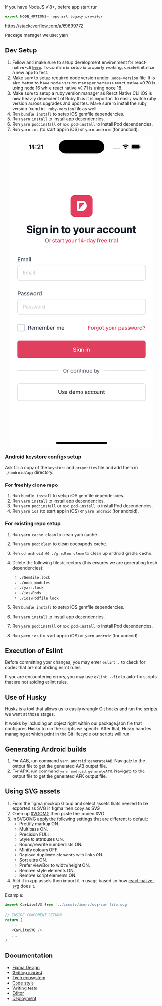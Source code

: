 If you have NodeJS v18+, before app start run

```js
export NODE_OPTIONS=--openssl-legacy-provider
```

https://stackoverflow.com/a/69699772

Package manager we use: yarn

## Dev Setup

1. Follow and make sure to setup development environment for react-native-cli [here](https://reactnative.dev/docs/0.70/environment-setup). To confirm is setup is properly working, create/initialize a new app to test.
2. Make sure to setup required node version under `.node-version` file. It is also better to have node version manager because react native v0.70 is using node 16 while react native v0.71 is using node 18.
3. Make sure to setup a ruby version manager as React Native CLI iOS is now heavily dependent of Ruby,thus it is important to easily switch ruby version across upgrades and updates. Make sure to install the ruby version found in `.ruby-version` file as well.
4. Run `bundle install` to setup iOS gemfile dependencies.
5. Run `yarn install` to install app dependencies.
6. Run `yarn pod:install` or `npx pod-install` to install Pod dependencies.
7. Run `yarn ios` (to start app in iOS) or `yarn android` (for android).

<div align="center">
    <img src="./docs/img/signin-demo.png"  align="center" />
</div>

### Android keystore configs setup
Ask for a copy of the `keystore` and `properties` file and add them in `./android/app` directory.

### For freshly clone repo

1. Run `bundle install` to setup iOS gemfile dependencies.
2. Run `yarn install` to install app dependencies.
3. Run `yarn pod:install` or `npx pod-install` to install Pod dependencies.
4. Run `yarn ios` (to start app in iOS) or `yarn android` (for android).

### For existing repo setup
1. Run `yarn cache clean` to clean yarn cache.
2. Run `yarn pod:clean` to clean cocoapods cache.
3. Run `cd android && ./gradlew clean` to clean up android gradle cache.
4. Delete the following files/directory (this ensures we are generating fresh dependencies):
   - `./Gemfile.lock`
   - `./node_modules`
   - `./yarn.lock`
   - `./ios/Pods`
   - `./ios/Podfile.lock`

5. Run `bundle install` to setup iOS gemfile dependencies.
6. Run `yarn install` to install app dependencies.
7. Run `yarn pod:install` or `npx pod-install` to install Pod dependencies.
8. Run `yarn ios` (to start app in iOS) or `yarn android` (for android).
## Execution of Eslint 

Before committing your changes, you may enter `eslint .` to check for codes that are not abiding eslint rules. 

If you are encountering errors, you may use `eslint --fix` to auto-fix scripts that are not abiding eslint rules. 

## Use of Husky 

Husky is a tool that allows us to easily wrangle Git hooks and run the scripts we want at those stages.

It works by including an object right within our package.json file that configures Husky to run the scripts we specify. After that, Husky handles managing at which point in the Git lifecycle our scripts will run.

## Generating Android builds
1. For AAB, run command `yarn android:generateAAB`. Navigate to the output file to get the generated AAB output file.
2. For APK, run command `yarn android:generateAPK`. Navigate to the output file to get the generated APK output file.

## Using SVG assets
1. From the figma mockup Group and select assets thats needed to be exported as SVG in figma then copy as SVG
2. Open up [SVGOMG](https://jakearchibald.github.io/svgomg/) then paste the copied SVG
3. In SVGOMG apply the following settings that are different to default:
   - Prettify markup ON.
   - Multipass ON.
   - Precision FULL.
   - Style to attributes ON.
   - Round/rewrite number lists ON.
   - Minify colours OFF.
   - Replace duplicate elements with links ON.
   - Sort attrs ON.
   - Prefer viewBox to width/height ON.
   - Remove style elements ON.
   - Remove script elements ON.
4. Add it in app assets then import it in usage based on how [react-native-svg](https://github.com/software-mansion/react-native-svg) does it.

Example:
```js
import CarLiteSVG from '../assets/icons/svg/car-lite.svg'

// INSIDE COMPONENT RETURN
return (
   ...
   <CarLiteSVG />
   ...
)
```

## Documentation

- [Figma Design](https://www.figma.com/file/J6nd4QRDDS3k0zbaGrFJf2/react-native-boilerplate?node-id=0%3A1&t=jjDkE3DHJbqobnhO-1)
- [Getting started](./docs/GETTING_STARTED.md)
- [Tech ecosystem](./docs/TECH_ECOSYSTEM.md)
- [Code style](./docs/CODE_STYLE.md)
- [Writing tests](./docs/WRITING_TEST.md)
- [Editor](./docs/EDITOR.md)
- [Deployment](./docs/DEPLOYMENT.md)
